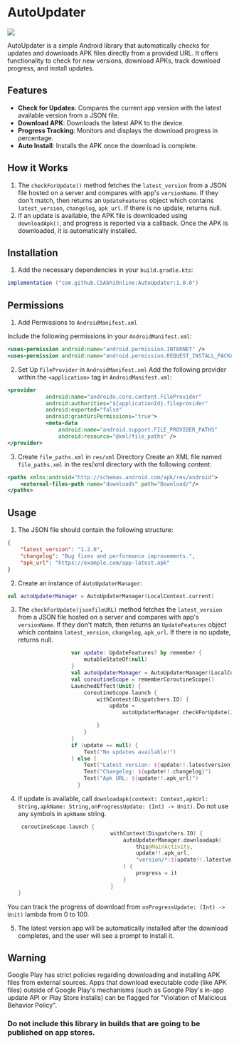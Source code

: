 # AutoUpdater
[![](https://jitpack.io/v/CSAbhiOnline/AutoUpdater.svg)](https://jitpack.io/#CSAbhiOnline/AutoUpdater)

AutoUpdater is a simple Android library that automatically checks for updates and downloads APK files directly from a provided URL. It offers functionality to check for new versions, download APKs, track download progress, and install updates.

## Features

- **Check for Updates**: Compares the current app version with the latest available version from a JSON file.
- **Download APK**: Downloads the latest APK to the device.
- **Progress Tracking**: Monitors and displays the download progress in percentage.
- **Auto Install**: Installs the APK once the download is complete.

## How it Works

1. The `checkForUpdate()` method fetches the ```latest_version``` from a JSON file hosted on a server and compares with app's ```versionName```. If they don't match, then returns an ```UpdateFeatures``` object which contains ```latest_version```, ```changelog```, ```apk_url```. If there is no update, returns null.
2. If an update is available, the APK file is downloaded using `downloadApk()`, and progress is reported via a callback. Once the APK is downloaded, it is automatically installed.

## Installation

1. Add the necessary dependencies in your `build.gradle.kts`: 

```groovy
implementation ("com.github.CSAbhiOnline:AutoUpdater:1.0.0")
```

## Permissions
1. Add Permissions to `AndroidManifest.xml`

Include the following permissions in your `AndroidManifest.xml`:

```xml
<uses-permission android:name="android.permission.INTERNET" />
<uses-permission android:name="android.permission.REQUEST_INSTALL_PACKAGES" />
```
2. Set Up `FileProvider` in `AndroidManifest.xml`
Add the following provider within the `<application>` tag in `AndroidManifest.xml`:
```xml
<provider
            android:name="androidx.core.content.FileProvider"
            android:authorities="${applicationId}.fileprovider"
            android:exported="false"
            android:grantUriPermissions="true">
            <meta-data
                android:name="android.support.FILE_PROVIDER_PATHS"
                android:resource="@xml/file_paths" />
</provider>
```
3. Create `file_paths.xml` in `res/xml` Directory
Create an XML file named `file_paths.xml` in the res/xml directory with the following content:
```xml
<paths xmlns:android="http://schemas.android.com/apk/res/android">
    <external-files-path name="downloads" path="Download/"/>
</paths>
```
## Usage
1. The JSON file should contain the following structure:
```json
{
    "latest_version": "1.2.0",
    "changelog": "Bug fixes and performance improvements.",
    "apk_url": "https://example.com/app-latest.apk"
}
```
2. Create an instance of `AutoUpdaterManager`:
```kotlin
val autoUpdaterManager = AutoUpdaterManager(LocalContext.current)
```
3. The `checkForUpdate(jsonfileURL)` method fetches the ```latest_version``` from a JSON file hosted on a server and compares with app's ```versionName```. If they don't match, then returns an ```UpdateFeatures``` object which contains ```latest_version```, ```changelog```, ```apk_url```. If there is no update, returns null.
```kotlin
                    var update: UpdateFeatures? by remember {
                        mutableStateOf(null)
                    }
                    val autoUpdaterManager = AutoUpdaterManager(LocalContext.current)
                    val coroutineScope = rememberCoroutineScope()
                    LaunchedEffect(Unit) {
                        coroutineScope.launch {
                            withContext(Dispatchers.IO) {
                                update =
                                    autoUpdaterManager.checkForUpdate(JSONfileURL = "https://your/json/file/URL")

                            }
                        }
                    }
                    if (update == null) {
                        Text("No updates available!")
                    } else {
                        Text("Latest version: ${update!!.latestversion}")
                        Text("Changelog: ${update!!.changelog}")
                        Text("Apk URL: ${update!!.apk_url}")
                      }
```
4. If update is available, call `downloadapk(context: Context,apkUrl: String,apkName: String,onProgressUpdate: (Int) -> Unit)`. Do not use any symbols in `apkName` string.
   ```kotlin
    coroutineScope.launch {
                                withContext(Dispatchers.IO) {
                                    autoUpdaterManager.downloadapk(
                                        this@MainActivity,
                                        update!!.apk_url,
                                        "version/*:${update!!.latestversion}*/"
                                    ) {
                                        progress = it
                                    }
                                }
   }
   ```
You can track the progress of download from `onProgressUpdate: (Int) -> Unit)` lambda from 0 to 100.

5. The latest version app will be automatically installed after the download completes, and the user will see a prompt to install it.

## Warning
Google Play has strict policies regarding downloading and installing APK files from external sources. Apps that download executable code (like APK files) outside of Google Play's mechanisms (such as Google Play's in-app update API or Play Store installs) can be flagged for "Violation of Malicious Behavior Policy".

### Do not include this library in builds that are going to be published on app stores.
